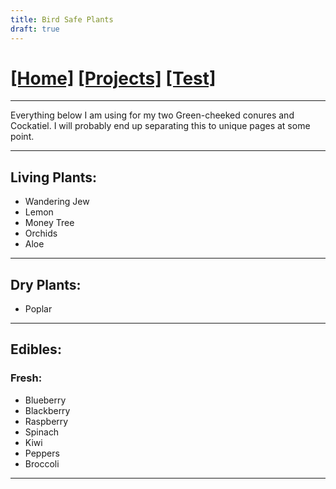 ```yaml
---
title: Bird Safe Plants
draft: true
---
```

# [[Home]][2]   [[Projects]][0]   [[Test]][1]
---

Everything below I am using for my two Green-cheeked conures and Cockatiel. I will 
probably end up separating this to unique pages at some point.

---
## **Living Plants:**
- Wandering Jew
- Lemon
- Money Tree
- Orchids
- Aloe

---

## **Dry Plants:**
- Poplar

---

## **Edibles:**
### **Fresh:**
- Blueberry
- Blackberry
- Raspberry
- Spinach
- Kiwi
- Peppers
- Broccoli


---

[2]: /
[0]: /projects/
[1]: /test/
